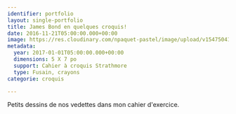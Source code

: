 ```yaml
---
identifier: portfolio
layout: single-portfolio
title: James Bond en quelques croquis!
date: 2016-11-21T05:00:00.000+00:00
image: https://res.cloudinary.com/npaquet-pastel/image/upload/v1547504115/IMG_4967.jpg
metadata:
  year: 2017-01-01T05:00:00.000+00:00
  dimensions: 5 X 7 po
  support: Cahier à croquis Strathmore
  type: Fusain, crayons
categorie: croquis

---
```

Petits dessins de nos vedettes dans mon cahier d'exercice. 